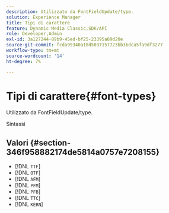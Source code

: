 ```yaml
---
description: Utilizzato da FontFieldUpdate/type.
solution: Experience Manager
title: Tipi di carattere
feature: Dynamic Media Classic,SDK/API
role: Developer,Admin
exl-id: 3a127244-89b9-45ed-bf25-23395a89d20e
source-git-commit: fcda99340a18d5037157723bb3bdca5fa9df3277
workflow-type: tm+mt
source-wordcount: '14'
ht-degree: 7%

---
```


# Tipi di carattere{#font-types}

Utilizzato da FontFieldUpdate/type.

Sintassi

## Valori {#section-346f958882174de5814a0757e7208155}

* [!DNL `TTF`]
* [!DNL `OTF`]
* [!DNL `AFM`]
* [!DNL `PFM`]
* [!DNL `PFB`]
* [!DNL `TTC`]
* [!DNL `KERN`]

